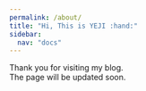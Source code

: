 ```yaml
---
permalink: /about/
title: "Hi, This is YEJI :hand:"
sidebar:
  nav: "docs"
---
```

Thank you for visiting my blog. <br>
The page will be updated soon. 

